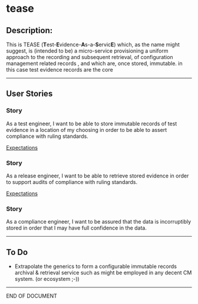 # tease

## Description:

This is TEASE (**T**est-**E**vidence-**A**s-a-**S**ervic**E**) which, as the name might suggest, is (intended to be) a micro-service provisioning a uniform approach to the recording and subsequent retrieval, of configuration management related records ,  and which are, once stored, immutable. in this case test evidence records are the core 

---

## User Stories


### Story

As a test engineer, I want to be able to store immutable records of test evidence in a location of my choosing in order to be able to assert compliance with ruling standards.

[Expectations](src/test/features/storage.feature)


### Story

As a release engineer, I want to be able to retrieve stored evidence in order to support audits of compliance with ruling standards.

[Expectations](src/test/features/retrieval.feature)

### Story

As a compliance engineer, I want to be assured that the data is incorruptibly stored in order that I may have full confidence in the data.

---

## To Do

- Extrapolate the generics to form a configurable immutable records archival & retrieval service such as might be employed in any decent CM system. (or ecosystem ;-))

---

END OF DOCUMENT
